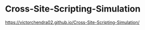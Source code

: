 # Cross-Site-Scripting-Simulation

https://victorchendra02.github.io/Cross-Site-Scripting-Simulation/
